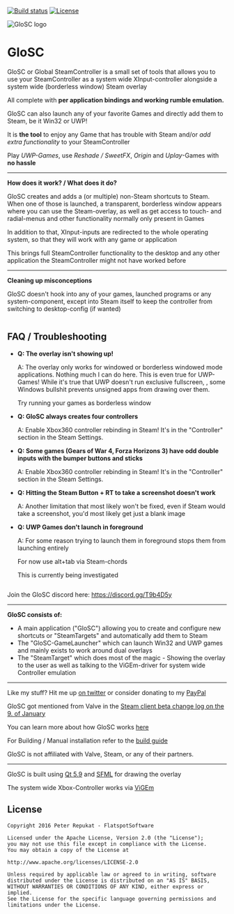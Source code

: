 [![Build status](https://ci.appveyor.com/api/projects/status/ph7g8xcct9hab6fp?svg=true)](https://ci.appveyor.com/project/Alia5/glosc) [![License](https://img.shields.io/badge/License-Apache%202.0-blue.svg)](https://opensource.org/licenses/Apache-2.0)

![GloSC logo](https://github.com/Alia5/GloSC/blob/master/GloSC_Icon_small.png?raw=true "GloSC logo")

# GloSC

GloSC or Global SteamController is a small set of tools that allows you to use your SteamController as a system wide XInput-controller alongside a system wide (borderless window) Steam overlay

All complete with **per application bindings and working rumble emulation.**

GloSC can also launch any of your favorite Games and directly add them to Steam, be it Win32 or UWP!

It is **the tool** to enjoy any Game that has trouble with Steam and/or *add extra functionality* to your SteamController

Play *UWP-Games*, use *Reshade / SweetFX*, *Origin* and *Uplay*-Games with **no hassle**

--- 

**How does it work? / What does it do?**

GloSC creates and adds a (or multiple) non-Steam shortcuts to Steam. When one of those is launched, a transparent, borderless window appears where you can use the Steam-overlay, as well as get access to touch- and radial-menus and other functionality normally only present in Games

In addition to that, XInput-inputs are redirected to the whole operating system, so that they will work with any game or application

This brings full SteamController functionality to the desktop and any other application the SteamController might not have worked before

---

**Cleaning up misconceptions**

GloSC doesn't hook into any of your games, launched programs or any system-component, except into Steam itself to keep the controller from switching to desktop-config (if wanted)


```
```

## FAQ / Troubleshooting

* **Q: The overlay isn't showing up!**

  A: The overlay only works for windowed or borderless windowed mode applications. Nothing much I can do here.
     This is even true for UWP-Games! While it's true that UWP doesn't run exclusive fullscreen, , some Windows bullshit prevents unsigned apps from drawing over them.
     
     Try running your games as borderless window

* **Q: GloSC always creates four controllers**

  A: Enable Xbox360 controller rebinding in Steam! It's in the "Controller" section in the Steam Settings. 
  
* **Q: Some games (Gears of War 4, Forza Horizons 3) have odd double inputs with the bumper buttons and sticks**

  A: Enable Xbox360 controller rebinding in Steam! It's in the "Controller" section in the Steam Settings. 

* **Q: Hitting the Steam Button + RT to take a screenshot doesn't work**

  A: Another limitation that most likely won't be fixed, even if Steam would take a screenshot, you'd most likely get just a blank image

* **Q: UWP Games don't launch in foreground**

  A: For some reason trying to launch them in foreground stops them from launching entirely
  
     For now use alt+tab via Steam-chords
     
     This is currently being investigated
     
     
```
```

Join the GloSC discord here: https://discord.gg/T9b4D5y

---

**GloSC consists of:**
 
 * A main application ("GloSC") allowing you to create and configure new shortcuts or "SteamTargets" and automatically add them to Steam
 * The "GloSC-GameLauncher" which can launch Win32 and UWP games and mainly exists to work around dual overlays
 * The "SteamTarget" which does most of the magic - Showing the overlay to the user as well as talking to the ViGEm-driver for system wide Controller emulation

---

Like my stuff? Hit me up [on twitter](https://twitter.com/Flatspotpics) or consider donating to my [PayPal](https://www.paypal.me/Flatspotpics)

GloSC got mentioned from Valve in the [Steam client beta change log on the 9. of January](https://twitter.com/flatspotpics/status/818697837055770624)

You can learn more about how GloSC works [here](https://behind.flatspot.pictures/third-party-steam-controller-software-part2-my-take-on-it/)

For Building / Manual installation refer to the [build guide](https://github.com/Alia5/GloSC/blob/master/Build_Install.md)

GloSC is not affiliated with Valve, Steam, or any of their partners.

---

GloSC is built using [Qt 5.9](https://www.qt.io/) and [SFML](http://www.sfml-dev.org/) for drawing the overlay

The system wide Xbox-Controller works via [ViGEm](https://github.com/nefarius/ViGEm)


## License

```
Copyright 2016 Peter Repukat - FlatspotSoftware

Licensed under the Apache License, Version 2.0 (the "License");
you may not use this file except in compliance with the License.
You may obtain a copy of the License at

http://www.apache.org/licenses/LICENSE-2.0

Unless required by applicable law or agreed to in writing, software
distributed under the License is distributed on an "AS IS" BASIS,
WITHOUT WARRANTIES OR CONDITIONS OF ANY KIND, either express or implied.
See the License for the specific language governing permissions and
limitations under the License.
```
